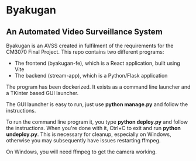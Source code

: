 # Byakugan

## An Automated Video Surveillance System

Byakugan is an AVSS created in fulfilment of the requirements for the CM3070 Final Project. This repo contains two different programs:
- The frontend (byakugan-fe), which is a React application, built using Vite
- The backend (stream-app), which is a Python/Flask application

The program has been dockerized. It exists as a command line launcher and a TKinter based GUI launcher.

The GUI launcher is easy to run, just use **python manage.py** and follow the instructions.

To run the command line program it, you type **python deploy.py** and follow the instructions. When you're done with it, Ctrl+C to exit and run **python undeploy.py**. This is necessary for cleanup, especially on Windows, otherwise you may subsequently have issues restarting ffmpeg.

On Windows, you will need ffmpeg to get the camera working.
